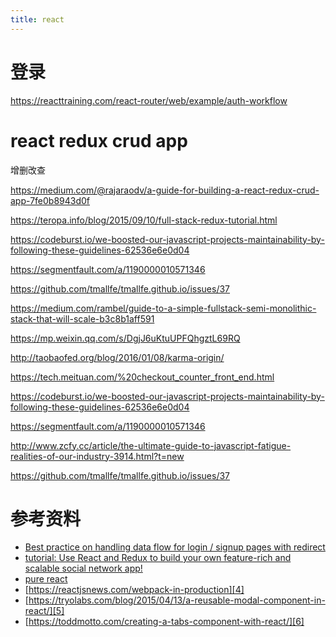 ```yaml
---
title: react
---
```



# 登录

https://reacttraining.com/react-router/web/example/auth-workflow

# react redux crud app

增删改查

https://medium.com/@rajaraodv/a-guide-for-building-a-react-redux-crud-app-7fe0b8943d0f


https://teropa.info/blog/2015/09/10/full-stack-redux-tutorial.html


https://codeburst.io/we-boosted-our-javascript-projects-maintainability-by-following-these-guidelines-62536e6e0d04

https://segmentfault.com/a/1190000010571346

https://github.com/tmallfe/tmallfe.github.io/issues/37

https://medium.com/rambel/guide-to-a-simple-fullstack-semi-monolithic-stack-that-will-scale-b3c8b1aff591


https://mp.weixin.qq.com/s/DgjJ6uKtuUPFQhgztL69RQ


http://taobaofed.org/blog/2016/01/08/karma-origin/


https://tech.meituan.com/%20checkout_counter_front_end.html


https://codeburst.io/we-boosted-our-javascript-projects-maintainability-by-following-these-guidelines-62536e6e0d04


https://segmentfault.com/a/1190000010571346

http://www.zcfy.cc/article/the-ultimate-guide-to-javascript-fatigue-realities-of-our-industry-3914.html?t=new

https://github.com/tmallfe/tmallfe.github.io/issues/37






# 参考资料

- [Best practice on handling data flow for login / signup pages with redirect][1]
- [tutorial: Use React and Redux to build your own feature-rich and scalable social network app!][2]
- [pure react][3]
- [https://reactjsnews.com/webpack-in-production][4]
- [https://tryolabs.com/blog/2015/04/13/a-reusable-modal-component-in-react/][5]
- [https://toddmotto.com/creating-a-tabs-component-with-react/][6]


[6]: https://toddmotto.com/creating-a-tabs-component-with-react/
[5]: https://tryolabs.com/blog/2015/04/13/a-reusable-modal-component-in-react/
[4]: https://reactjsnews.com/webpack-in-production
[3]: https://daveceddia.com/archives/
[2]: https://github.com/GetStream/stream-react-example/
[1]: https://github.com/reactjs/redux/issues/297